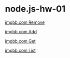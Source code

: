 # node.js-hw-01

[imgbb.com Remove](https://ibb.co/C8rc7Fm)

[imgbb.com Add](https://ibb.co/s16CR75)

[imgbb.com Get](https://ibb.co/D5cQZLT)

[imgbb.com List](https://ibb.co/jGGxGzH)
